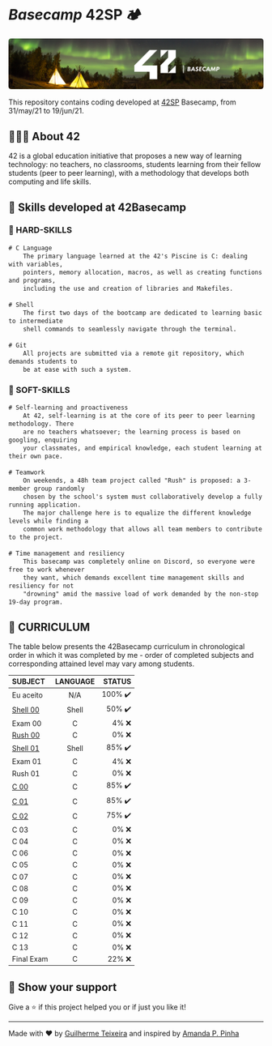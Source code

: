# _Basecamp_ 42SP 🏕️

<p align="center">
  <img alt="basecamp-banner" src="./files/banner.png" style="border-radius:5px;" />
</p>

This repository contains coding developed at [42SP](https://www.42sp.org.br/) Basecamp, from 31/may/21 to 19/jun/21.

## 👨🏻‍💻 About 42

42 is a global education initiative that proposes a new way of learning technology: no teachers, no classrooms, students learning from their fellow students (peer to peer learning), with a methodology that develops both computing and life skills.

## 🚀 Skills developed at 42Basecamp

### 🔩 HARD-SKILLS

    # C Language
    	The primary language learned at the 42's Piscine is C: dealing with variables,
    	pointers, memory allocation, macros, as well as creating functions and programs,
    	including the use and creation of libraries and Makefiles.

    # Shell
    	The first two days of the bootcamp are dedicated to learning basic to intermediate
    	shell commands to seamlessly navigate through the terminal.

    # Git
    	All projects are submitted via a remote git repository, which demands students to
    	be at ease with such a system.

### 💖 SOFT-SKILLS

    # Self-learning and proactiveness
    	At 42, self-learning is at the core of its peer to peer learning methodology. There
    	are no teachers whatsoever; the learning process is based on googling, enquiring
    	your classmates, and empirical knowledge, each student learning at their own pace.

    # Teamwork
    	On weekends, a 48h team project called "Rush" is proposed: a 3-member group randomly
    	chosen by the school's system must collaboratively develop a fully running application.
    	The major challenge here is to equalize the different knowledge levels while finding a
    	common work methodology that allows all team members to contribute to the project.

    # Time management and resiliency
    	This basecamp was completely online on Discord, so everyone were free to work whenever
    	they want, which demands excellent time management skills and resiliency for not
    	"drowning" amid the massive load of work demanded by the non-stop 19-day program.

## 📜 CURRICULUM

The table below presents the 42Basecamp curriculum in chronological order in which it was completed by me - order of completed subjects and corresponding attained level may vary among students.

| SUBJECT               | LANGUAGE |                  STATUS |
| :-------------------- | :------: | ----------------------: |
| Eu aceito             |   N/A    | 100% :heavy_check_mark: |
| [Shell 00](./shell00) |  Shell   |  50% :heavy_check_mark: |
| Exam 00               |    C     |                  4% :x: |
| [Rush 00](./rush00)   |    C     |                  0% :x: |
| [Shell 01](./shell01) |  Shell   |  85% :heavy_check_mark: |
| Exam 01               |    C     |                  4% :x: |
| Rush 01               |    C     |                  0% :x: |
| [C 00](./c00)         |    C     |  85% :heavy_check_mark: |
| [C 01](./c01)         |    C     |  85% :heavy_check_mark: |
| [C 02](./c02)         |    C     |  75% :heavy_check_mark: |
| C 03                  |    C     |                  0% :x: |
| C 04                  |    C     |                  0% :x: |
| C 06                  |    C     |                  0% :x: |
| C 05                  |    C     |                  0% :x: |
| C 07                  |    C     |                  0% :x: |
| C 08                  |    C     |                  0% :x: |
| C 09                  |    C     |                  0% :x: |
| C 10                  |    C     |                  0% :x: |
| C 11                  |    C     |                  0% :x: |
| C 12                  |    C     |                  0% :x: |
| C 13                  |    C     |                  0% :x: |
| Final Exam            |    C     |                 22% :x: |

## 🤝 Show your support

Give a ⭐️ if this project helped you or if just you like it!

---

Made with ❤ by [Guilherme Teixeira](https://github.com/guitexa) and inspired by [Amanda P. Pinha](https://github.com/appinha/42sp-piscine)
